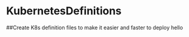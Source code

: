 # KubernetesDefinitions

##Create K8s definition files to make it easier and faster to deploy
hello

